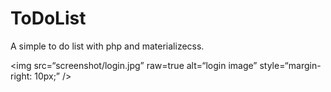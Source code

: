 # ToDoList

A simple to do list with php and materializecss.

<img
src=“screenshot/login.jpg”
raw=true
alt=“login image”
style=“margin-right: 10px;”
/>
